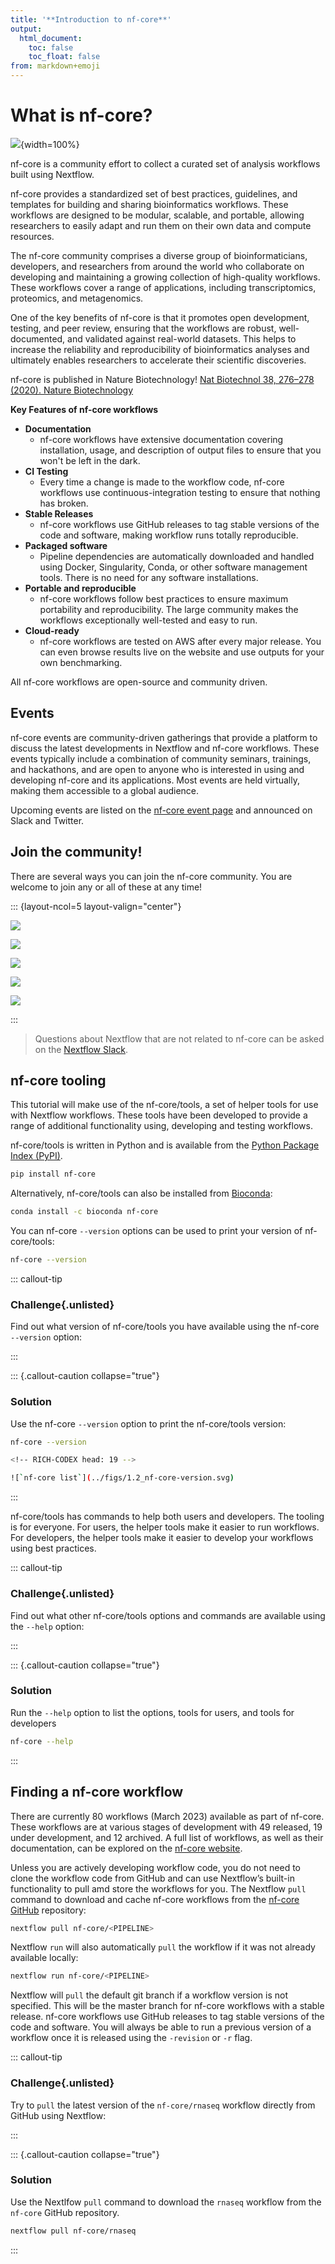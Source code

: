 ```yaml
---
title: '**Introduction to nf-core**'
output:
  html_document:
    toc: false
    toc_float: false
from: markdown+emoji
---
```


# What is nf-core?

![](../figs/1.2_nf-core.png){width=100%}

nf-core is a community effort to collect a curated set of analysis workflows built using Nextflow.

nf-core provides a standardized set of best practices, guidelines, and templates for building and sharing bioinformatics workflows. These workflows are designed to be modular, scalable, and portable, allowing researchers to easily adapt and run them on their own data and compute resources.

The nf-core community comprises a diverse group of bioinformaticians, developers, and researchers from around the world who collaborate on developing and maintaining a growing collection of high-quality workflows. These workflows cover a range of applications, including transcriptomics, proteomics, and metagenomics.

One of the key benefits of nf-core is that it promotes open development, testing, and peer review, ensuring that the workflows are robust, well-documented, and validated against real-world datasets. This helps to increase the reliability and reproducibility of bioinformatics analyses and ultimately enables researchers to accelerate their scientific discoveries.

nf-core is published in Nature Biotechnology! [Nat Biotechnol 38, 276–278 (2020). Nature Biotechnology](https://www.nature.com/articles/s41587-020-0439-x)

**Key Features of nf-core workflows**

- **Documentation**
  - nf-core workflows have extensive documentation covering installation, usage, and description of output files to ensure that you won't be left in the dark.
- **CI Testing**
  - Every time a change is made to the workflow code, nf-core workflows use continuous-integration testing to ensure that nothing has broken.
- **Stable Releases**
  - nf-core workflows use GitHub releases to tag stable versions of the code and software, making workflow runs totally reproducible.
- **Packaged software**
  - Pipeline dependencies are automatically downloaded and handled using Docker, Singularity, Conda, or other software management tools. There is no need for any software installations.
- **Portable and reproducible**
  - nf-core workflows follow best practices to ensure maximum portability and reproducibility. The large community makes the workflows exceptionally well-tested and easy to run.
- **Cloud-ready**
  - nf-core workflows are tested on AWS after every major release. You can even browse results live on the website and use outputs for your own benchmarking.

All nf-core workflows are open-source and community driven.

## Events

nf-core events are community-driven gatherings that provide a platform to discuss the latest developments in Nextflow and nf-core workflows. These events typically include a combination of community seminars, trainings, and hackathons, and are open to anyone who is interested in using and developing nf-core and its applications. Most events are held virtually, making them accessible to a global audience.

Upcoming events are listed on the [nf-core event page](https://nf-co.re/events) and announced on Slack and Twitter.

## Join the community!

There are several ways you can join the nf-core community. You are welcome to join any or all of these at any time!

::: {layout-ncol=5 layout-valign="center"}

[![](../figs/1.2_slack.png)](https://nf-co.re/join/slack)

[![](../figs/1.2_github.png)](https://github.com/nf-core)

[![](../figs/1.2_twitter.png)](https://twitter.com/nf_core)

[![](../figs/1.2_mastodon.png)](https://mstdn.science/@nf_core)

[![](../figs/1.2_youtube.png)](https://www.youtube.com/c/nf-core)

:::

> Questions about Nextflow that are not related to nf-core can be asked on the [Nextflow Slack](https://www.nextflow.io/blog/2022/nextflow-is-moving-to-slack.html).

## nf-core tooling

This tutorial will make use of the nf-core/tools, a set of helper tools for use with Nextflow workflows. These tools have been developed to provide a range of additional functionality using, developing and testing workflows.

nf-core/tools is written in Python and is available from the [Python Package Index (PyPI)](https://pypi.org/project/nf-core/).

```bash
pip install nf-core
```

Alternatively, nf-core/tools can also be installed from [Bioconda](https://anaconda.org/bioconda/nf-core):

```bash
conda install -c bioconda nf-core
```

You can nf-core `--version` options can be used to print your version of nf-core/tools:

```bash
nf-core --version
```

::: callout-tip

### **Challenge**{.unlisted}

Find out what version of nf-core/tools you have available using the nf-core `--version` option:

:::

::: {.callout-caution collapse="true"}

### Solution

Use the nf-core `--version` option to print the nf-core/tools version:

```bash
nf-core --version

<!-- RICH-CODEX head: 19 -->

![`nf-core list`](../figs/1.2_nf-core-version.svg)

```

:::

nf-core/tools has commands to help both users and developers. The tooling is for everyone. For users, the helper tools make it easier to run workflows. For developers, the helper tools make it easier to develop your workflows using best practices.

::: callout-tip

### **Challenge**{.unlisted}

Find out what other nf-core/tools options and commands are available using the `--help` option:

:::

::: {.callout-caution collapse="true"}

### Solution

Run the `--help` option to list the options, tools for users, and tools for developers

```bash
nf-core --help
```

:::

## Finding a nf-core workflow

There are currently 80 workflows (March 2023) available as part of nf-core. These workflows are at various stages of development with 49 released, 19 under development, and 12 archived. A full list of workflows, as well as their documentation, can be explored on the [nf-core website](https://nf-co.re/).

Unless you are actively developing workflow code, you do not need to clone the workflow code from GitHub and can use Nextflow’s built-in functionality to pull amd store the workflows for you. The Nextflow `pull` command to download and cache nf-core workflows from the [nf-core GitHub](https://github.com/nf-core/) repository:

```bash
nextflow pull nf-core/<PIPELINE>
```

Nextflow `run` will also automatically `pull` the workflow if it was not already available locally:

```bash
nextflow run nf-core/<PIPELINE>
```

Nextflow will `pull` the default git branch if a workflow version is not specified. This will be the master branch for nf-core workflows with a stable release. nf-core workflows use GitHub releases to tag stable versions of the code and software. You will always be able to run a previous version of a workflow once it is released using the `-revision` or `-r` flag.

::: callout-tip

### **Challenge**{.unlisted}

Try to `pull` the latest version of the `nf-core/rnaseq` workflow directly from GitHub using Nextflow:

:::

::: {.callout-caution collapse="true"}

### Solution

Use the Nextlfow `pull` command to download the `rnaseq` workflow from the `nf-core` GitHub repository.

```bash
nextflow pull nf-core/rnaseq
```

:::
